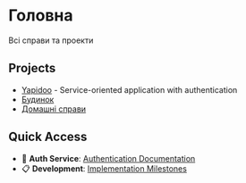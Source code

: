 # Головна

Всі справи та проекти

## Projects

- [Yapidoo](yapidoo/index.md) - Service-oriented application with authentication
- [Будинок](house/index.md)
- [Домашні справи](domestic-tasks/index.md)

## Quick Access

- 🔐 **Auth Service**: [Authentication Documentation](yapidoo/services/auth/index.md)
- 📋 **Development**: [Implementation Milestones](yapidoo/services/auth/milestones.md)
